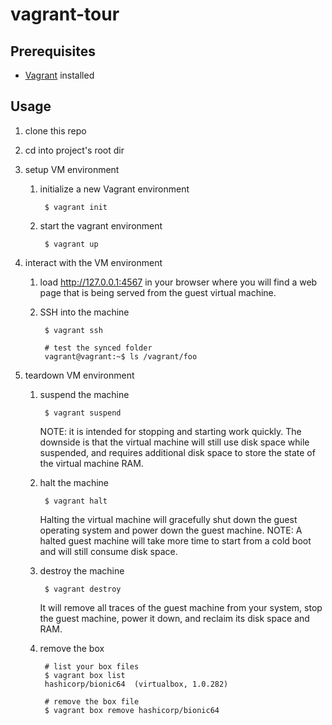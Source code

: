 # vagrant-tour

## Prerequisites

* [Vagrant](https://www.vagrantup.com/) installed

## Usage

1. clone this repo

1. cd into project's root dir

1. setup VM environment

    1. initialize a new Vagrant environment

            $ vagrant init

    1. start the vagrant environment

            $ vagrant up

1. interact with the VM environment

    1. load http://127.0.0.1:4567 in your browser where you will find a web page that is being served from the guest virtual machine.

    1. SSH into the machine

            $ vagrant ssh

            # test the synced folder
            vagrant@vagrant:~$ ls /vagrant/foo

1. teardown VM environment

    1. suspend the machine

            $ vagrant suspend

        NOTE: it is intended for stopping and starting work quickly. The downside is that the virtual machine will still use disk space while suspended, and requires additional disk space to store the state of the virtual machine RAM.

    1. halt the machine

            $ vagrant halt

        Halting the virtual machine will gracefully shut down the guest operating system and power down the guest machine.
        NOTE: A halted guest machine will take more time to start from a cold boot and will still consume disk space.

    1. destroy the machine

            $ vagrant destroy

        It will remove all traces of the guest machine from your system, stop the guest machine, power it down, and reclaim its disk space and RAM.

    1. remove the box

            # list your box files
            $ vagrant box list
            hashicorp/bionic64  (virtualbox, 1.0.282)

            # remove the box file
            $ vagrant box remove hashicorp/bionic64
